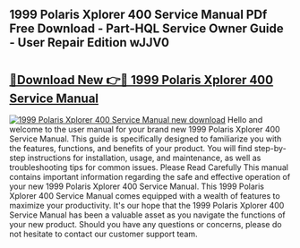## 1999 Polaris Xplorer 400 Service Manual PDf Free Download - Part-HQL Service Owner Guide - User Repair Edition wJJV0

# <h2><a href="http://bc45281.oget.top/?id=1999+Polaris+Xplorer+400+Service+Manual">🔗Download New 👉🔴 1999 Polaris Xplorer 400 Service Manual</a></h2>

[![1999 Polaris Xplorer 400 Service Manual new download](https://i.imgur.com/5g1atiW.png)](http://bc45281.oget.top/?id=1999+Polaris+Xplorer+400+Service+Manual)
Hello and welcome to the user manual for your brand new 1999 Polaris Xplorer 400 Service Manual. This guide is specifically designed to familiarize you with the features, functions, and benefits of your product. You will find step-by-step instructions for installation, usage, and maintenance, as well as troubleshooting tips for common issues. Please Read Carefully This manual contains important information regarding the safe and effective operation of your new 1999 Polaris Xplorer 400 Service Manual. This 1999 Polaris Xplorer 400 Service Manual comes equipped with a wealth of features to maximize your productivity. It's our hope that the 1999 Polaris Xplorer 400 Service Manual has been a valuable asset as you navigate the functions of your new product. Should you have any questions or concerns, please do not hesitate to contact our customer support team.
